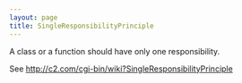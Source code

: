```yaml
---
layout: page
title: SingleResponsibilityPrinciple
---
```


A class or a function should have only one responsibility.

See http://c2.com/cgi-bin/wiki?SingleResponsibilityPrinciple


